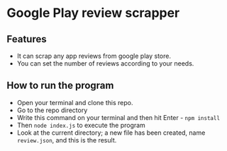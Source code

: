 # Google Play review scrapper

## Features
- It can scrap any app reviews from google play store.
- You can set the number of reviews according to your needs.

## How to run the program

-  Open your terminal and clone this repo.
-  Go to the repo directory
-  Write this command on your terminal and then hit Enter - `npm install`
- Then `node index.js` to execute the program
- Look at the current directory; a new file has been created, name `review.json`, and this is the result.